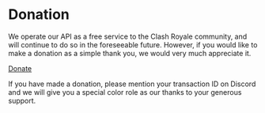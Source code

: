 # Donation

We operate our API as a free service to the Clash Royale community, and will continue to do so in the foreseeable future. However, if you would like to make a donation as a simple thank you, we would very much appreciate it.

[Donate](https://paypal.me/royaleapi)

If you have made a donation, please mention your transaction ID on Discord and we will give you a special color role as our thanks to your generous support.
